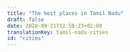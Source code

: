```yaml
---
title: "The best places in Tamil Nadu"
draft: false
date: 2020-09-21T12:59:23+02:00
translationKey: tamil-nadu-cities
id: "cities"
---
```

